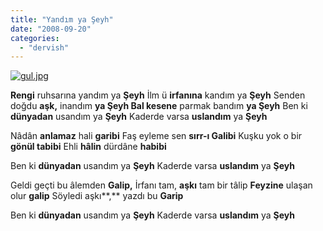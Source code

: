 ```yaml
---
title: "Yandım ya Şeyh"
date: "2008-09-20"
categories: 
  - "dervish"
---
```


[![gul.jpg](/uploads/2008/09/gul.jpg)](/uploads/2008/09/gul.jpg "gul.jpg")

**Rengi** ruhsarına yandım ya **Şeyh** İlm ü **irfanına** kandım ya **Şeyh** Senden doğdu **aşk,** inandım **ya Şeyh Bal kesene** parmak bandım **ya Şeyh** Ben ki **dünyadan** usandım ya **Şeyh** Kaderde varsa **uslandım** ya **Şeyh**

Nâdân **anlamaz** hali **garibi** Faş eyleme sen **sırr-ı Galibi** Kuşku yok o bir **gönül tabibi** Ehli **hâlin** dürdâne **habibi**

Ben ki **dünyadan** usandım ya **Şeyh** Kaderde varsa **uslandım** ya **Şeyh**

Geldi geçti bu âlemden **Galip,** İrfanı tam, **aşkı** tam bir tâlip **Feyzine** ulaşan olur **galip** Söyledi aşkı**,** yazdı bu **Garip**

Ben ki **dünyadan** usandım ya **Şeyh** Kaderde varsa **uslandım** ya **Şeyh**
